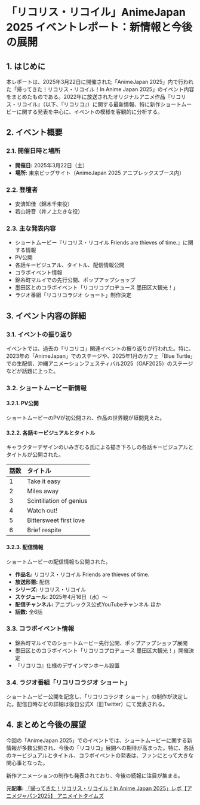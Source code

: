 # 「リコリス・リコイル」AnimeJapan 2025 イベントレポート：新情報と今後の展開

## 1. はじめに

本レポートは、2025年3月22日に開催された「AnimeJapan 2025」内で行われた「帰ってきた！リコリス・リコイル！In Anime Japan 2025」のイベント内容をまとめたものである。2022年に放送されたオリジナルアニメ作品『リコリス・リコイル』（以下、『リコリコ』）に関する最新情報、特に新作ショートムービーに関する発表を中心に、イベントの模様を客観的に分析する。

## 2. イベント概要

### 2.1. 開催日時と場所

* **開催日:** 2025年3月22日（土）
* **場所:** 東京ビッグサイト（AnimeJapan 2025 アニプレックスブース内）

### 2.2. 登壇者

* 安済知佳（錦木千束役）
* 若山詩音（井ノ上たきな役）

### 2.3. 主な発表内容

* ショートムービー『リコリス・リコイル Friends are thieves of time.』に関する情報
 * PV公開
 * 各話キービジュアル、タイトル、配信情報公開
* コラボイベント情報
 * 錦糸町マルイでの先行公開、ポップアップショップ
 * 墨田区とのコラボイベント「リコリコプロヂュース 墨田区大観光！」
* ラジオ番組「リコリコラジオ ショート」制作決定

## 3. イベント内容の詳細

### 3.1. イベントの振り返り

イベントでは、過去の「リコリコ」関連イベントの振り返りが行われた。特に、2023年の「AnimeJapan」でのステージや、2025年1月のカフェ「Blue Turtle」での生配信、沖縄アニメーションフェスティバル2025（OAF2025）のステージなどが話題に上った。

### 3.2. ショートムービー新情報

#### 3.2.1. PV公開

ショートムービーのPVが初公開され、作品の世界観が垣間見えた。

#### 3.2.2. 各話キービジュアルとタイトル

キャラクターデザインのいみぎむる氏による描き下ろしの各話キービジュアルとタイトルが公開された。

| 話数 | タイトル |
| :--- | :------------------------ |
| 1 | Take it easy |
| 2 | Miles away |
| 3 | Scintillation of genius |
| 4 | Watch out! |
| 5 | Bittersweet first love |
| 6 | Brief respite |

#### 3.2.3. 配信情報

ショートムービーの配信情報も公開された。

* **作品名:** リコリス・リコイル Friends are thieves of time.
* **放送形態:** 配信
* **シリーズ:** リコリス・リコイル
* **スケジュール:** 2025年4月16日（水）～
* **配信チャンネル:** アニプレックス公式YouTubeチャンネル ほか
* **話数:** 全6話

### 3.3. コラボイベント情報

* 錦糸町マルイでのショートムービー先行公開、ポップアップショップ展開
* 墨田区とのコラボイベント「リコリコプロヂュース 墨田区大観光！」開催決定
* 『リコリコ』仕様のデザインマンホール設置

### 3.4. ラジオ番組「リコリコラジオ ショート」

ショートムービー公開を記念し、「リコリコラジオ ショート」の制作が決定した。配信日時などの詳細は後日公式X（旧Twitter）にて発表される。

## 4. まとめと今後の展望

今回の「AnimeJapan 2025」でのイベントでは、ショートムービーに関する新情報が多数公開され、今後の「リコリコ」展開への期待が高まった。特に、各話のキービジュアルとタイトル、コラボイベントの発表は、ファンにとって大きな関心事となった。

新作アニメーションの制作も発表されており、今後の続報に注目が集まる。


**元記事:** [「帰ってきた！リコリス・リコイル！In Anime Japan 2025」レポ【アニメジャパン2025】 アニメイトタイムズ](https://www.animatetimes.com/news/details.php?id=1742630075)